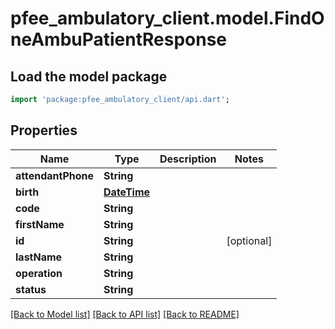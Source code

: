 # pfee_ambulatory_client.model.FindOneAmbuPatientResponse

## Load the model package
```dart
import 'package:pfee_ambulatory_client/api.dart';
```

## Properties
Name | Type | Description | Notes
------------ | ------------- | ------------- | -------------
**attendantPhone** | **String** |  | 
**birth** | [**DateTime**](DateTime.md) |  | 
**code** | **String** |  | 
**firstName** | **String** |  | 
**id** | **String** |  | [optional] 
**lastName** | **String** |  | 
**operation** | **String** |  | 
**status** | **String** |  | 

[[Back to Model list]](../README.md#documentation-for-models) [[Back to API list]](../README.md#documentation-for-api-endpoints) [[Back to README]](../README.md)


